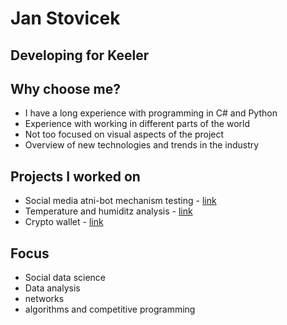 # Jan Stovicek

## Developing for Keeler

## Why choose me?
- I have a long experience with programming in C# and Python
- Experience with working in different parts of the world
- Not too focused on visual aspects of the project
- Overview of new technologies and trends in the industry

## Projects I worked on
- Social media atni-bot mechanism testing - [link](https://github.com/jendastovik/IG-bots)
- Temperature and humiditz analysis - [link](https://github.com/VictorRodasISAK/Project_Unit_2)
- Crypto wallet - [link](https://github.com/jendastovik/unit-1/tree/main/Project)

## Focus
- Social data science
- Data analysis
- networks
- algorithms and competitive programming
